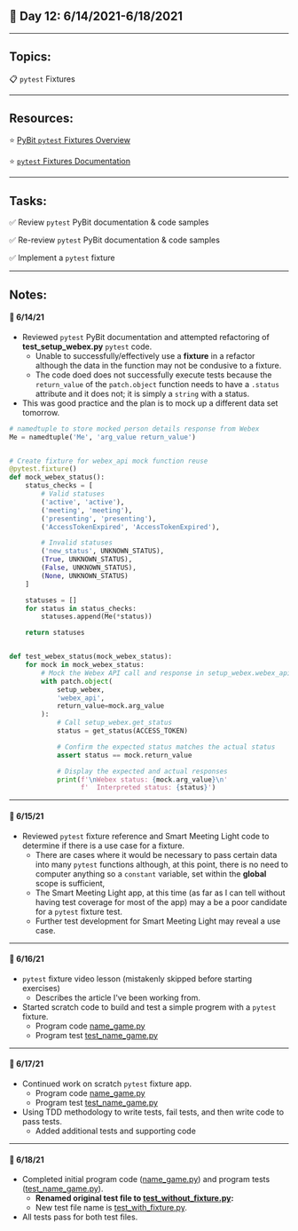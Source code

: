 ## :calendar: Day 12: 6/14/2021-6/18/2021

---

## Topics:

:clipboard: `pytest` Fixtures

---

## Resources:

:star: [PyBit `pytest` Fixtures Overview](https://pybit.es/pytest-fixtures.html)

:star: [`pytest` Fixtures Documentation](https://docs.pytest.org/en/latest/reference/reference.html?highlight=fixture#pytest.fixture)

---

## Tasks:

:white_check_mark: Review `pytest` PyBit documentation & code samples

:white_check_mark: Re-review `pytest` PyBit documentation & code samples

:white_check_mark: Implement a `pytest` fixture

---

## Notes:

#### :notebook: 6/14/21

- Reviewed `pytest` PyBit documentation and attempted refactoring of **test_setup_webex.py** `pytest` code.
  - Unable to successfully/effectively use a **fixture** in a refactor although the data in the function may not be condusive to a fixture.
  - The code doed does not successfully execute tests because the `return_value` of the `patch.object` function needs to have a `.status` attribute and it does not; it is simply a `string` with a status.
- This was good practice and the plan is to mock up a different data set tomorrow.

```python
# namedtuple to store mocked person details response from Webex
Me = namedtuple('Me', 'arg_value return_value')


# Create fixture for webex_api mock function reuse
@pytest.fixture()
def mock_webex_status():
    status_checks = [
        # Valid statuses
        ('active', 'active'),
        ('meeting', 'meeting'),
        ('presenting', 'presenting'),
        ('AccessTokenExpired', 'AccessTokenExpired'),

        # Invalid statuses
        ('new_status', UNKNOWN_STATUS),
        (True, UNKNOWN_STATUS),
        (False, UNKNOWN_STATUS),
        (None, UNKNOWN_STATUS)
    ]

    statuses = []
    for status in status_checks:
        statuses.append(Me(*status))

    return statuses


def test_webex_status(mock_webex_status):
    for mock in mock_webex_status:
        # Mock the Webex API call and response in setup_webex.webex_api
        with patch.object(
            setup_webex,
            'webex_api',
            return_value=mock.arg_value
        ):
            # Call setup_webex.get_status
            status = get_status(ACCESS_TOKEN)

            # Confirm the expected status matches the actual status
            assert status == mock.return_value

            # Display the expected and actual responses
            print(f'\nWebex status: {mock.arg_value}\n'
                  f'  Interpreted status: {status}')
```



---

#### :notebook: 6/15/21

- Reviewed `pytest` fixture reference and Smart Meeting Light code to determine if there is a use case for a fixture.
  - There are cases where it would be necessary to pass certain data into many `pytest` functions although, at this point, there is no need to computer anything so a `constant` variable, set within the **global** scope is sufficient,
  - The Smart Meeting Light app, at this time (as far as I can tell without having test coverage for most of the app) may a be a poor candidate for a `pytest` fixture test.
  - Further test development for Smart Meeting Light may reveal a use case.



---

#### :notebook: 6/16/21

- `pytest` fixture video lesson (mistakenly skipped before starting exercises)
  - Describes the article I've been working from.
- Started scratch code to build and test a simple progrem with a `pytest` fixture.
  - Program code [name_game.py](name_game.py)
  - Program test [test_name_game.py](test_name_game.py)



---

#### :notebook: 6/17/21

* Continued work on scratch `pytest` fixture app.
  * Program code [name_game.py](name_game.py)
  * Program test [test_name_game.py](test_name_game.py)
* Using TDD methodology to write tests, fail tests, and then write code to pass tests.
  * Added additional tests and supporting code



---

#### :notebook: 6/18/21

- Completed initial program code ([name_game.py](name_game.py)) and program tests ([test_name_game.py](test_name_game.py)).
  - **Renamed original test file to [test_without_fixture.py](test_without_fixture.py):**
  - New test file name is [test_with_fixture.py](test_with_fixture.py).
- All tests pass for both test files.
